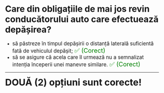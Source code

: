 # Care din obligațiile de mai jos revin conducătorului auto care efectuează depășirea?

- <span style="font-size: larger;">să păstreze în timpul depășirii o distanță laterală suficientă fată de vehiculul depășit; <span style="color: green; font-size: larger;">✅ (Corect)</span></span>
- <span style="font-size: larger;">să se asigure că acela care îl urmează nu a semnalizat intenția începerii unei manevre similare. <span style="color: green; font-size: larger;">✅ (Corect)</span></span>

---

<span style="font-size: 30px; font-weight: bold;">**DOUĂ (2) opțiuni sunt corecte!**</span>